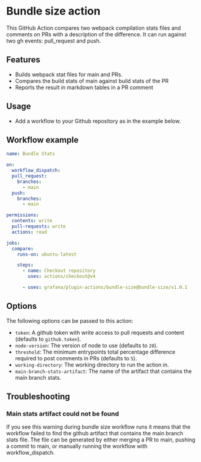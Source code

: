 # Bundle size action

This GitHub Action compares two webpack compilation stats files and comments on PRs with a description of the difference. It can run against two gh events: pull_request and push.

## Features

- Builds webpack stat files for main and PRs.
- Compares the build stats of main against build stats of the PR
- Reports the result in markdown tables in a PR comment

## Usage

- Add a workflow to your Github repository as in the example below.

## Workflow example

```yaml
name: Bundle Stats

on:
  workflow_dispatch:
  pull_request:
    branches:
      - main
  push:
    branches:
      - main

permissions:
  contents: write
  pull-requests: write
  actions: read

jobs:
  compare:
    runs-on: ubuntu-latest

    steps:
      - name: Checkout repository
        uses: actions/checkout@v4

      - uses: grafana/plugin-actions/bundle-size@bundle-size/v1.0.1
```

## Options

The following options can be passed to this action:

- `token`: A github token with write access to pull requests and content (defaults to `github.token`).
- `node-version`: The version of node to use (defaults to `20`).
- `threshold`: The minimum entrypoints total percentage difference required to post comments in PRs (defaults to `5`).
- `working-directory`: The working directory to run the action in.
- `main-branch-stats-artifact`: The name of the artifact that contains the main branch stats.

## Troubleshooting

### Main stats artifact could not be found

If you see this warning during bundle size workflow runs it means that the workflow failed to find the github artifact that contains the main branch stats file. The file can be generated by either merging a PR to main, pushing a commit to main, or manually running the workflow with workflow_dispatch.
